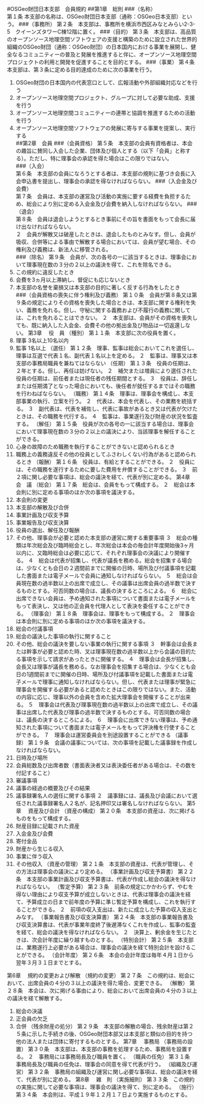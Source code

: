 #OSGeo財団日本支部　会員規約
##第1章　総則
###（名称）  
第１条	本支部の名称は、OSGeo財団日本支部（通称：OSGeo日本支部）という。
###（事務所）
第２条　本支部は、事務所を横浜市西区みなとみらい2-3-5　クイーンズタワーC棟12階に置く。
###（目的）
第３条　本支部は、高品質のオープンソース地理空間ソフトウェアの支援と構築のために設立された世界的組織のOSGeo財団（通称：OSGeo財団）の日本国内における事業を展開し、健全なるコミュニティーの普及と発展を推進すると伴に、オープンソース地理空間プロジェクトの利用と開発を促進することを目的とする。
###（事業）
第４条　本支部は、第３条に定める目的達成のために次の事業を行う。  
1)	OSGeo財団の日本国内の代表窓口として、広報活動や外部組織対応などを行う  
2)	オープンソース地理空間プロジェクト、グループに対して必要な助成、支援を行う  
3)	オープンソース地理空間コミュニティーの連帯と協調を推進するための活動を行う  
4)	オープンソース地理空間ソフトウェアの発展に寄与する事業を提案し、実行する  
##第2章　会員
###（会員資格）
第５条　本支部の会員有資格者は、本会の趣旨に賛同し入会した企業、団体及び個人とする（以下「会員」と称する）。ただし、特に理事会の承認を得た場合はこの限りではない。  
###（入会）  
第６条　本支部の会員になろうとする者は、本支部の規則に基づき会長に入会申込書を提出し、理事会の承認を得なければならない。
###（入会金及び会費）  
第７条　会員は、本支部の運営及び活動の実施に要する経費を負担するため、総会により別に定める入会金及び会費を納入しなければならない。
###（退会）  
第８条　会員は退会しようとするとき事前にその旨を書面をもって会長に届け出なければならない。  
２　会員が解散又は破産したときは、退会したものとみなす。但し、会員が吸収、合併等による事由で解散する場合においては、会員が望む場合、その権利及び義務は、新法人に移管される。  
###（除名）
第９条　会員が、次の各号の一に該当するときは、理事会において理事現在数の３分の２以上の議決を得て、これを除名できる。  
1)	この規約に違反したとき  
2)	会費を3ヵ月以上滞納し、督促にも応じないとき  
3)	本支部の名誉を棄損又は本支部の目的に著しく反する行為をしたとき  
###（会員資格の喪失に伴う権利及び義務）
第１０条　会員が第８条又は第９条の規定によりその資格を喪失した場合ときは、本支部に関する権利を失い、義務を免れる。但し、守秘に関する義務および不履行の義務に関しては、これを免れることはできない。
２　本支部は、会員がその資格を喪失しても、既に納入した入会金、会費その他の拠出金及び物品は一切返還しない。
第3章　	役　員
（種別）
第１１条　本支部に次の役員を置く。
1)	理事	3名以上10名以内
2)	監事	1名以上
（選任）
第１２条　理事、監事は総会においてこれを選任し、理事は互選で代表１名、副代表１名以上を定める。
２　監事は、理事又は本支部の事務局職員を兼ねてはならない
（任期）
第１３条　役員の任期は、２年とする。但し、再任は妨げない。
２　補欠または増員により選任された役員の任期は、前任者または現任者の残任期間とする。
３　役員は、辞任しまたは任期満了となった場合においても、後任者が就任するまではその職務を行わねばならない。
（職務）
第１４条　理事は、理事会を構成し、本支部事業の執行、立案を行う。
２　代表は、本会を代表し、その業務を統括する。
３　副代表は、代表を補佐し、代表に事故があるとき又は代表が欠けたときは、その職務を代行する。
４　監事は、事業遂行及び財産の状況を監査する。
（解任）
第１５条　役員が次の各号の一に該当する場合は、理事会において理事現在数の３分の２以上の議決により、当該理事を解任することができる。
1)	心身の故障のため職務を執行することができないと認められるとき
2)	職務上の義務違反その他の役員としてふさわしくない行為があると認められるとき
（報酬）
第１６条　役員は、有給とすることができる。
２　役員には、その職務を遂行するために要した費用を弁償することができる。
３　前２項に関し必要な事項は、総会の議決を経て、代表が別に定める。
第4章　	会　議
（総会）
第１７条　総会は、会員をもって構成する。
２　総会は本会則に別に定める事項のほか次の事項を議決する。
1)	本会則の変更
2)	本支部の解散及び合併
3)	事業計画及び収支予算
4)	事業報告及び収支決算
5)	役員の選出、解任及び報酬
6)	その他、理事会が必要と認めた本支部の運営に関する重要事項
３　総会の種類は年次総会及び臨時総会とし、年次総会は本会の毎会計年度開始後3ヶ月以内に、又臨時総会は必要に応じて、それぞれ理事会の決議により開催する。
４　総会は代表が招集し、代表が議長を務める。総会を招集する場合は、少なくとも会日の２週間前までに開催の日時、場所及び付議事項を記載した書面または電子メールで会員に通知しなければならない。
５　総会は会員現在数の過半数以上の出席で成立し、その議事は出席会員の過半数で決するものとする。可否同数の場合は、議長の決するところによる。
６　総会に出席できない会員は、予め通知された事項について書面または電子メールをもって表決し、又は他の正会員を代理人として表決を委任することができる。
（理事会）
第１８条　理事会は、理事をもって構成する。
２　理事会は本会則に別に定める事項のほか次の事項を議決する。
1)	総会の付議事項
2)	総会の議決した事項の執行に関すること
3)	その他、総会の議決を要しない事業の執行に関する事項
３　幹事会は会長または幹事が必要と認めた時、叉は理事現在数の過半数以上から会議の目的たる事項を示して請求があったときに開催する。
４　理事会は会長が招集し、会長又は理事が議長を務める。なお理事会を招集する場合は、少なくとも会日の1週間前までに開催の日時、場所及び付議事項を記載した書面または電子メールで理事に通知しなければならない。但し、代表または理事が緊急に理事会を開催する必要があると認めたときはこの限りではない。また、活動の内容に応じ、理事以外の会員を含めた拡大理事会を開催することが出来る。
５　理事会は代表及び理事現在数の過半数以上の出席で成立し、その議事は出席した代表及び理事の過半数で決するものとする。可否同数の場合は、議長の決するところによる。
６　理事会に出席できない理事は、予め通知された事項について書面または電子メールをもって評決権を行使することができる。
７　理事会は運営委員会を別途設置することができる
（議事録）
第１９条　会議の議事については、次の事項を記載した議事録を作成しなければならない。
1)	日時及び場所
2)	会員総数及び出席者数（書面表決者又は表決委任者がある場合は、その数を付記すること）
3)	審議事項
4)	議事の経過の概要及びその結果
5)	議事録署名人の選任に関する事項
２　議事録には、議長及び会議において選任された議事録署名人２名が、記名押印又は署名しなければならない。
第5章　	資産及び会計
（資産の構成）
第２０条　本支部の資産は、次に掲げるものをもって構成する。
1)	財産目録に記載された資産
2)	入会金及び会費
3)	寄付金品
4)	財産から生じる収入
5)	事業に伴う収入
6)	その他収入
（資産の管理）
第２１条　本支部の資産は、代表が管理し、その方法は理事会の議決により定める。
（事業計画及び収支予算書）
第２２条　本支部の事業計画及び収支予算書は、代表が作成し総会の議決を得なければならない。
（暫定予算）
第２３条　前条の規定にかかわらず、やむを得ない理由により収支予算が成立しないときは、代表は理事会の議決を経て、予算成立の日まで前年度の予算に準じ暫定予算を構成し、これを執行することができる。
２　前項の収入支出は、新たに成立した予算の収入支出とみなす。
（事業報告書及び収支決算書）
第２４条　本支部の事業報告書及び収支決算書は、代表が事業年度終了後遅滞なくこれを作成し、監事の監査を経て、総会の議決を得なければならない。
２　決算上、剰余金を生じたときは、次会計年度に繰り越すものとする。
（特別会計）
第２５条　本支部は、業務遂行上必要がある場合は、理事会の議決を経て特別会計を設けることができる。
（会計年度）
第２６条　本会の会計年度は毎年４月１日から翌年３月３１日までとする。
 
第6章　	規約の変更および解散
（規約の変更）
第２７条　この規約は、総会において、出席会員の４分の３以上の議決を得た場合、変更できる。
（解散）
第２８条　本会は、次に掲げる事由により、総会において出席会員の４分の３以上の議決を経て解散する。
1)	総会の決議
2)	正会員の欠乏
3)	合併
（残余財産の処分）
第２９条　本支部の解散の場合、残余財産は第２５条に示した手続きの後、OSGeo財団本部又は本支部と類似の目的を持つ他の法人または団体に寄付するものとする。
第7章　	事務局
（事務局の設置）
第３０条　本支部は、本支部の事務を処理するため、事務局を設置する。
２　事務局には事務局長及び職員を置く。
（職員の任免）
第３１条　事務局長及び職員の任免は、理事会の同意を得て代表が行う。
（組織及び運営）
第３２条　事務局の組織及び運営に関し必要な事項は、総会の議決を経て、代表が別に定める。
第8章　	雑　則
（実施細則）
第３３条　この規約の実施に関して必要な事項は、理事会の議決を得て、別に定める。
（施行）
第３４条　本会則は、平成１９年１２月１７日より実施するものとする。

